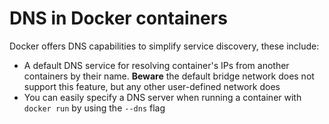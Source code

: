 # DNS in Docker containers
Docker offers DNS capabilities to simplify service discovery, these include:
* A default DNS service for resolving container's IPs from another containers by their name. **Beware** the default bridge network does not support this feature, but any other user-defined network does
* You can easily specify a DNS server when running a container with `docker run` by using the `--dns` flag
